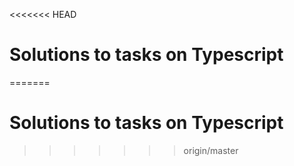 <<<<<<< HEAD
# Solutions to tasks on Typescript
=======
# Solutions to tasks on Typescript
>>>>>>> origin/master

